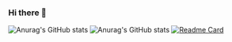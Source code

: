 ### Hi there 👋

<!--
**shinlooker/shinlooker** is a ✨ _special_ ✨ repository because its `README.md` (this file) appears on your GitHub profile.

Here are some ideas to get you started:

- 🔭 I’m currently working on ...
- 🌱 I’m currently learning ...
- 👯 I’m looking to collaborate on ...
- 🤔 I’m looking for help with ...
- 💬 Ask me about ...
- 📫 How to reach me: ...
- 😄 Pronouns: ...
- ⚡ Fun fact: ...
-->
![Anurag's GitHub stats](https://github-readme-stats.vercel.app/api?username=Shinlooker&show_icons=true)
![Anurag's GitHub stats](https://github-readme-stats.vercel.app/api?username=Shinlooker&show_icons=true&theme=radical)
[![Readme Card](https://github-readme-stats.vercel.app/api/pin/?username=Shinlooker&repo=github-readme-stats)](https://github.com/anuraghazra/github-readme-stats)
